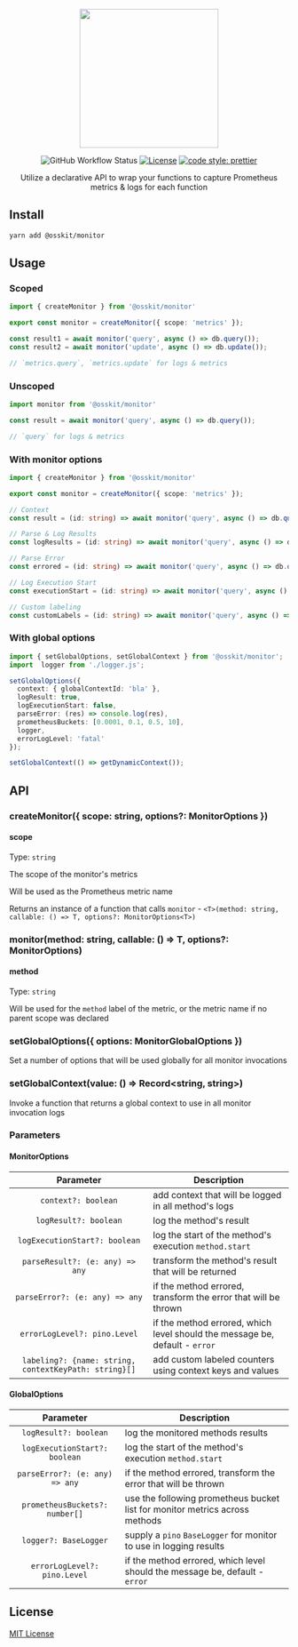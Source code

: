 <p align="center">
  <img width="250" height="250" src="https://user-images.githubusercontent.com/15312980/174908438-b6f5eaea-7b81-4008-9cad-8a7c2a45bbaf.svg">
</p>

<div align="center">
 
  ![GitHub Workflow Status](https://img.shields.io/github/workflow/status/osskit/monitor/bump) [![License](https://img.shields.io/badge/license-MIT-blue.svg)](https://github.com/osskit/monitor/blob/master/LICENSE.md) [![code style: prettier](https://img.shields.io/badge/code_style-prettier-ff69b4.svg?style=flat-square)](https://github.com/prettier/prettier)
  
 Utilize a declarative API to wrap your functions to capture Prometheus metrics & logs for each function
</div>

## Install
```sh
yarn add @osskit/monitor
```
## Usage
### Scoped
```ts
import { createMonitor } from '@osskit/monitor'

export const monitor = createMonitor({ scope: 'metrics' });

const result1 = await monitor('query', async () => db.query());
const result2 = await monitor('update', async () => db.update());

// `metrics.query`, `metrics.update` for logs & metrics
```
### Unscoped
```ts
import monitor from '@osskit/monitor'

const result = await monitor('query', async () => db.query());

// `query` for logs & metrics
```
### With monitor options
```ts
import { createMonitor } from '@osskit/monitor'

export const monitor = createMonitor({ scope: 'metrics' });

// Context
const result = (id: string) => await monitor('query', async () => db.query(id), { context: { id } });

// Parse & Log Results
const logResults = (id: string) => await monitor('query', async () => db.query(id), { logResult: true, parseResult: (res) => res.prop });

// Parse Error
const errored = (id: string) => await monitor('query', async () => db.query(id), { logResult: true, parseError: (e) => e.statusCode });

// Log Execution Start
const executionStart = (id: string) => await monitor('query', async () => db.query(id), { logExecutionStart: true });

// Custom labeling
const customLabels = (id: string) => await monitor('query', async () => db.query(id), { labeling: [{ name: 'id', help: 'my id', labelNames: ['entityId'], contextKeys: ['entityId'] }] });
```

### With global options
```ts
import { setGlobalOptions, setGlobalContext } from '@osskit/monitor';
import  logger from './logger.js';

setGlobalOptions({
  context: { globalContextId: 'bla' },
  logResult: true,
  logExecutionStart: false,
  parseError: (res) => console.log(res),
  prometheusBuckets: [0.0001, 0.1, 0.5, 10],
  logger,
  errorLogLevel: 'fatal'
});

setGlobalContext(() => getDynamicContext());
```

## API
### createMonitor({ scope: string, options?: MonitorOptions })
#### scope
Type: `string`

The scope of the monitor's metrics

Will be used as the Prometheus metric name

Returns an instance of a function that calls `monitor` - `<T>(method: string, callable: () => T, options?: MonitorOptions<T>)`

### monitor(method: string, callable: () => T, options?: MonitorOptions)
#### method
Type: `string`

Will be used for the `method` label of the metric, or the metric name if no parent scope was declared

### setGlobalOptions({ options: MonitorGlobalOptions })
Set a number of options that will be used globally for all monitor invocations

### setGlobalContext(value: () => Record<string, string>)
Invoke a function that returns a global context to use in all monitor invocation logs

### Parameters

#### MonitorOptions

|                       Parameter                       | Description                                                                 |
|:-----------------------------------------------------:|-----------------------------------------------------------------------------|
|                  `context?: boolean`                  | add context that will be logged in all method's logs                        | 
|                 `logResult?: boolean`                 | log the method's result                                                     | 
|             `logExecutionStart?: boolean`             | log the start of the method's execution `method.start`                      |
|            `parseResult?: (e: any) => any`            | transform the method's result that will be returned                         |
|            `parseError?: (e: any) => any`             | if the method errored, transform the error that will be thrown              |
|             `errorLogLevel?: pino.Level`              | if the method errored, which level should the message be, default - `error` |
  | `labeling?: {name: string, contextKeyPath: string}[]` | add custom labeled counters using context keys and values 

#### GlobalOptions
  
|           Parameter            | Description                                                                  |
|:------------------------------:|------------------------------------------------------------------------------|
|     `logResult?: boolean`      | log the monitored methods results                                            | 
| `logExecutionStart?: boolean`  | log the start of the method's execution `method.start`                       |
| `parseError?: (e: any) => any` | if the method errored, transform the error that will be thrown               |
| `prometheusBuckets?: number[]` | use the following prometheus bucket list for monitor metrics across methods  |
|     `logger?: BaseLogger`      | supply a `pino` `BaseLogger` for monitor to use in logging results           |
| `errorLogLevel?: pino.Level`    | if the method errored, which level should the message be, default - `error` |

## License
[MIT License](LICENSE)
